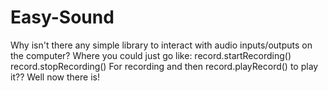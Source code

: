 # Easy-Sound
Why isn't there any simple library to interact with audio inputs/outputs on the computer? Where you could just go like:
record.startRecording()
record.stopRecording()
For recording and then record.playRecord() to play it?? Well now there is!
